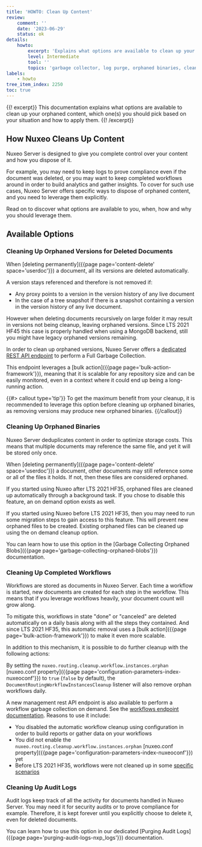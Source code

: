 ```yaml
---
title: 'HOWTO: Clean Up Content'
review:
    comment: ''
    date: '2023-06-29'
    status: ok
details:
    howto:
        excerpt: 'Explains what options are available to clean up your orphaned content, which one(s) you should pick based on your situation and how to apply them.'
        level: Intermediate
        tool: ''
        topics: 'garbage collector, log purge, orphaned binaries, cleanup'
labels:
    - howto
tree_item_index: 2250
toc: true
---
```


{{! excerpt}}
This documentation explains what options are available to clean up your orphaned content, which one(s) you should pick based on your situation and how to apply them.
{{! /excerpt}}

## How Nuxeo Cleans Up Content

Nuxeo Server is designed to give you complete control over your content and how you dispose of it. 

For example, you may need to keep logs to prove compliance even if the document was deleted, or you may want to keep completed workflows around in order to build analytics and gather insights. To cover for such use cases, Nuxeo Server offers specific ways to dispose of orphaned content, and you need to leverage them explicitly.

Read on to discover what options are available to you, when, how and why you should leverage them.

## Available Options

### Cleaning Up Orphaned Versions for Deleted Documents

When [deleting permanently]({{page page='content-delete' space='userdoc'}}) a document, all its versions are deleted automatically.

A version stays referenced and therefore is not removed if:
- Any proxy points to a version in the version history of any live document
- In the case of a tree snapshot if there is a snapshot containing a version in the version history of any live document.

However when deleting documents recursively on large folder it may result in versions not being cleanup, leaving orphaned versions.
Since LTS 2021 HF45 this case is properly handled when using a MongoDB backend, still you might have legacy orphaned versions remaining.

In order to clean up orphaned versions, Nuxeo Server offers a [dedicated REST API endpoint](https://doc.nuxeo.com/rest-api/1/versions-endpoint/#garbage-collect-orphaned-versions) to perform a Full Garbage Collection.

This endpoint leverages a [bulk action]({{page page='bulk-action-framework'}}), meaning that it is scalable for any repository size and can be easily monitored, even in a context where it could end up being a long-running action.

{{#> callout type='tip'}}
To get the maximum benefit from your cleanup, it is recommended to leverage this option before cleaning up orphaned binaries, as removing versions may produce new orphaned binaries.
{{/callout}}

### Cleaning Up Orphaned Binaries

Nuxeo Server deduplicates content in order to optimize storage costs. This means that multiple documents may reference the same file, and yet it will be stored only once.

When [deleting permanently]({{page page='content-delete' space='userdoc'}}) a document, other documents may still reference some or all of the files it holds. If not, then these files are considered orphaned. 

If you started using Nuxeo after LTS 2021 HF35, orphaned files are cleaned up automatically through a background task. If you chose to disable this feature, an on demand option exists as well.

If you started using Nuxeo before LTS 2021 HF35, then you may need to run some migration steps to gain access to this feature. This will prevent new orphaned files to be created. Existing orphaned files can be cleaned up using the on demand cleanup option.

You can learn how to use this option in the [Garbage Collecting Orphaned Blobs]({{page page='garbage-collecting-orphaned-blobs'}}) documentation.

### Cleaning Up Completed Workflows

Workflows are stored as documents in Nuxeo Server. Each time a workflow is started, new documents are created for each step in the workflow. This means that if you leverage workflows heavily, your document count will grow along.
 
To mitigate this, workflows in state "done" or "canceled" are deleted automatically on a daily basis along with all the steps they contained. And since LTS 2021 HF35, this automatic removal uses a [bulk action]({{page page='bulk-action-framework'}}) to make it even more scalable. 

In addition to this mechanism, it is possible to do further cleanup with the following actions:

By setting the `nuxeo.routing.cleanup.workflow.instances.orphan` [nuxeo.conf property]({{page page='configuration-parameters-index-nuxeoconf'}}) to `true` (`false` by default), the `DocumentRoutingWorkflowInstancesCleanup` listener will also remove orphan workflows daily.

A new management rest API endpoint is also available to perform a workflow garbage collection on demand. See the [workflows endpoint documentation](https://doc.nuxeo.com/rest-api/1/workflows-endpoint). Reasons to use it include:
- You disabled the automatic workflow cleanup using configuration in order to build reports or gather data on your workflows
- You did not enable the `nuxeo.routing.cleanup.workflow.instances.orphan` [nuxeo.conf property]({{page page='configuration-parameters-index-nuxeoconf'}}) yet
- Before LTS 2021 HF35, workflows were not cleaned up in some [specific scenarios](https://jira.nuxeo.com/browse/NXP-31659)

### Cleaning Up Audit Logs

Audit logs keep track of all the activity for documents handled in Nuxeo Server. You may need it for security audits or to prove compliance for example. Therefore, it is kept forever until you explicitly choose to delete it, even for deleted documents. 

You can learn how to use this option in our dedicated [Purging Audit Logs]({{page page='purging-audit-logs-nxp_logs'}}) documentation.
